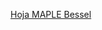 [Hoja MAPLE Bessel](https://htmlpreview.github.io/?https://github.com/nunezluis/MisCursos/blob/main/MisMateriales/ProgramasScripts/EcDifOrdinarias/EdDifOrdSeries/Bessel1.html)
